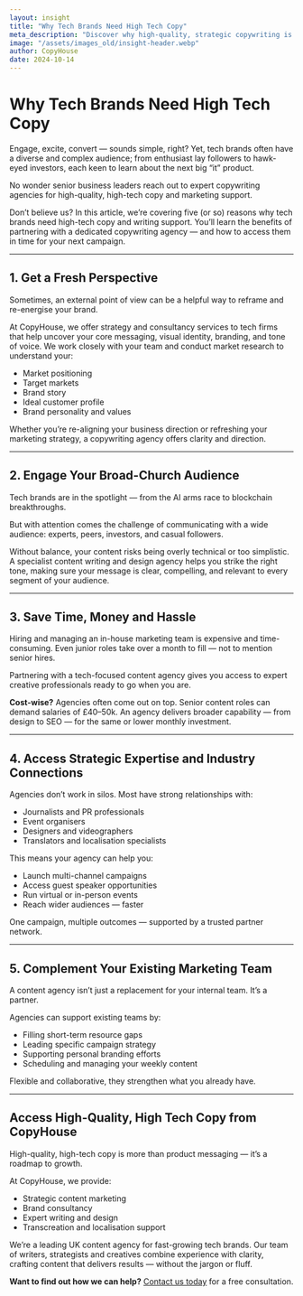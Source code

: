 ```yaml
---
layout: insight
title: "Why Tech Brands Need High Tech Copy"
meta_description: "Discover why high-quality, strategic copywriting is essential for tech brands looking to stand out, engage audiences, and generate ROI. Explore five key reasons to invest in expert content marketing support."
image: "/assets/images_old/insight-header.webp"
author: CopyHouse
date: 2024-10-14
---
```


# Why Tech Brands Need High Tech Copy

Engage, excite, convert — sounds simple, right? Yet, tech brands often have a diverse and complex audience; from enthusiast lay followers to hawk-eyed investors, each keen to learn about the next big “it” product.

No wonder senior business leaders reach out to expert copywriting agencies for high-quality, high-tech copy and marketing support.

Don’t believe us? In this article, we’re covering five (or so) reasons why tech brands need high-tech copy and writing support. You’ll learn the benefits of partnering with a dedicated copywriting agency — and how to access them in time for your next campaign.

---

## 1. Get a Fresh Perspective

Sometimes, an external point of view can be a helpful way to reframe and re-energise your brand.

At CopyHouse, we offer strategy and consultancy services to tech firms that help uncover your core messaging, visual identity, branding, and tone of voice. We work closely with your team and conduct market research to understand your:

- Market positioning  
- Target markets  
- Brand story  
- Ideal customer profile  
- Brand personality and values

Whether you’re re-aligning your business direction or refreshing your marketing strategy, a copywriting agency offers clarity and direction.

---

## 2. Engage Your Broad-Church Audience

Tech brands are in the spotlight — from the AI arms race to blockchain breakthroughs.

But with attention comes the challenge of communicating with a wide audience: experts, peers, investors, and casual followers.

Without balance, your content risks being overly technical or too simplistic. A specialist content writing and design agency helps you strike the right tone, making sure your message is clear, compelling, and relevant to every segment of your audience.

---

## 3. Save Time, Money and Hassle

Hiring and managing an in-house marketing team is expensive and time-consuming. Even junior roles take over a month to fill — not to mention senior hires.

Partnering with a tech-focused content agency gives you access to expert creative professionals ready to go when you are.

**Cost-wise?** Agencies often come out on top. Senior content roles can demand salaries of £40–50k. An agency delivers broader capability — from design to SEO — for the same or lower monthly investment.

---

## 4. Access Strategic Expertise and Industry Connections

Agencies don’t work in silos. Most have strong relationships with:

- Journalists and PR professionals  
- Event organisers  
- Designers and videographers  
- Translators and localisation specialists  

This means your agency can help you:

- Launch multi-channel campaigns  
- Access guest speaker opportunities  
- Run virtual or in-person events  
- Reach wider audiences — faster

One campaign, multiple outcomes — supported by a trusted partner network.

---

## 5. Complement Your Existing Marketing Team

A content agency isn’t just a replacement for your internal team. It’s a partner.

Agencies can support existing teams by:

- Filling short-term resource gaps  
- Leading specific campaign strategy  
- Supporting personal branding efforts  
- Scheduling and managing your weekly content  

Flexible and collaborative, they strengthen what you already have.

---

## Access High-Quality, High Tech Copy from CopyHouse

High-quality, high-tech copy is more than product messaging — it’s a roadmap to growth.

At CopyHouse, we provide:

- Strategic content marketing  
- Brand consultancy  
- Expert writing and design  
- Transcreation and localisation support  

We’re a leading UK content agency for fast-growing tech brands. Our team of writers, strategists and creatives combine experience with clarity, crafting content that delivers results — without the jargon or fluff.

**Want to find out how we can help?** [Contact us today](https://www.copyhouse.io/contact) for a free consultation.
